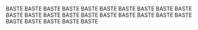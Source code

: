 BASTE
BASTE
BASTE
BASTE
BASTE
BASTE
BASTE
BASTE
BASTE
BASTE
BASTE
BASTE
BASTE
BASTE
BASTE
BASTE
BASTE
BASTE
BASTE
BASTE
BASTE
BASTE
BASTE
BASTE
BASTE